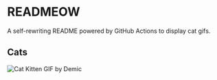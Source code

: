 # READMEOW

A self-rewriting README powered by GitHub Actions to display cat gifs.

## Cats

![Cat Kitten GIF by Demic](https://media2.giphy.com/media/3oriO0OEd9QIDdllqo/200.gif?cid=9acd02da9all1z8yv4rx95rrix6h8tscdbo91ugq199hs292&ep=v1_gifs_search&rid=200.gif&ct=g)
